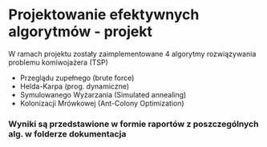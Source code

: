 # Projektowanie efektywnych algorytmów - projekt
W ramach projektu zostały zaimplementowane 4 algorytmy rozwiązywania problemu komiwojażera (TSP)
*  Przeglądu zupełnego (brute force)
*  Helda-Karpa (prog. dynamiczne)
*  Symulowanego Wyżarzania (Simulated annealing)
*  Kolonizacji Mrówkowej (Ant-Colony Optimization)
### Wyniki są przedstawione w formie raportów z poszczególnych alg. w folderze dokumentacja
